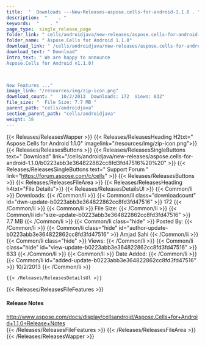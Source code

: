```yaml
---
title:  "  Downloads ---New-Releases-aspose.cells-for-android-1.1.0 . " 
description:  "    . " 
keywords:  "    . " 
page_type:  single_release_page
folder_link: " cells/androidjava/new-releases/aspose.cells-for-android-1.1.0/"
folder_name: " Aspose.Cells for Android 1.1.0"
download_link: " /cells/androidjava/new-releases/aspose.cells-for-android-1.1.0/b0223abb3e364822862cc8fd3fd47516"
download_text: " Download"
Intro_text: " We are happy to announce
Aspose.Cells for Android v1.1.0!

 

New Features ..."
image_link: "/resources/img/zip-icon.png"
download_count: "   10/2/2013  Downloads: 172  Views: 632"
file_size: "  File Size: 7.7 MB "
parent_path: "cells/androidjava"
section_parent_path: "cells/androidjava"
weight: 38
---
```


{{< Releases/ReleasesWapper >}}
  {{< Releases/ReleasesHeading H2txt=" Aspose.Cells for Android 1.1.0" imagelink="/resources/img/zip-icon.png">}}
  {{< Releases/ReleasesButtons >}}
    {{< Releases/ReleasesSingleButtons text=" Download" link="/cells/androidjava/new-releases/aspose.cells-for-android-1.1.0/b0223abb3e364822862cc8fd3fd47516%20%20" >}}
    {{< Releases/ReleasesSingleButtons text=" Support Forum " link="https://forum.aspose.com/c/cells" >}}
  {{< Releases/ReleasesButtons >}}
  {{< Releases/ReleasesFileArea >}}
    {{< Releases/ReleasesHeading h4txt="File Details">}}
    {{< Releases/ReleasesDetailsUl >}}
            {{< Common/li  >}} Downloads: {{< /Common/li >}} 
      {{< Common/li class="downloadcount" id="dwn-update-b0223abb3e364822862cc8fd3fd47516" >}} 172 {{< /Common/li >}} 
      {{< Common/li  >}} File Size: {{< /Common/li >}} 
      {{< Common/li id="size-update-b0223abb3e364822862cc8fd3fd47516" >}} 7.7 MB {{< /Common/li >}} 
      {{< Common/li  class="hide" >}} Posted By: {{< /Common/li >}} 
      {{< Common/li class="hide" id="author-update-b0223abb3e364822862cc8fd3fd47516" >}} Amjad Sahi {{< /Common/li >}} 
      {{< Common/li class="hide"  >}} Views: {{< /Common/li >}} 
      {{< Common/li class="hide" id="view-update-b0223abb3e364822862cc8fd3fd47516" >}} 633 {{< /Common/li >}} 
      {{< Common/li  >}} Date Added: {{< /Common/li >}} 
      {{< Common/li id="added-update-b0223abb3e364822862cc8fd3fd47516" >}} 10/2/2013 {{< /Common/li >}} 

    {{< /Releases/ReleasesDetailsUl >}}

  {{< Releases/ReleasesFileFeatures >}}
      <h4>Release Notes</h4><div><a href="http://www.aspose.com/docs/display/cellsandroid/Aspose.Cells+for+Android+1.1.0+Release+Notes">http://www.aspose.com/docs/display/cellsandroid/Aspose.Cells+for+Android+1.1.0+Release+Notes</a></div>
  {{< /Releases/ReleasesFileFeatures >}}
 {{< /Releases/ReleasesFileArea >}}
{{< /Releases/ReleasesWapper >}}


